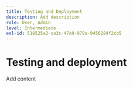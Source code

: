 ```yaml
---
title: Testing and Deployment
description: Add description
role: User, Admin
level: Intermediate
exl-id: 518525a2-ca3c-47a9-979a-9456284f2cb5
---
```

# Testing and deployment

Add content
